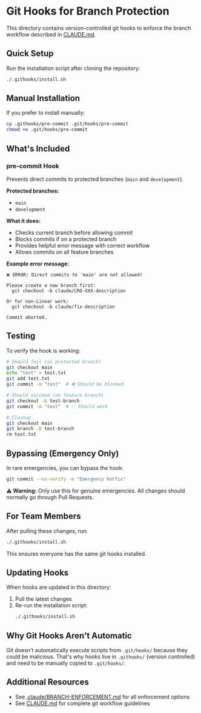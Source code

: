 # Git Hooks for Branch Protection

This directory contains version-controlled git hooks to enforce the branch workflow described in [CLAUDE.md](../CLAUDE.md).

## Quick Setup

Run the installation script after cloning the repository:

```bash
./.githooks/install.sh
```

## Manual Installation

If you prefer to install manually:

```bash
cp .githooks/pre-commit .git/hooks/pre-commit
chmod +x .git/hooks/pre-commit
```

## What's Included

### pre-commit Hook

Prevents direct commits to protected branches (`main` and `development`).

**Protected branches:**
- `main`
- `development`

**What it does:**
- Checks current branch before allowing commit
- Blocks commits if on a protected branch
- Provides helpful error message with correct workflow
- Allows commits on all feature branches

**Example error message:**
```
❌ ERROR: Direct commits to 'main' are not allowed!

Please create a new branch first:
  git checkout -b claude/CRO-XXX-description

Or for non-Linear work:
  git checkout -b claude/fix-description

Commit aborted.
```

## Testing

To verify the hook is working:

```bash
# Should fail (on protected branch)
git checkout main
echo "test" > test.txt
git add test.txt
git commit -m "test"  # ❌ Should be blocked

# Should succeed (on feature branch)
git checkout -b test-branch
git commit -m "test"  # ✅ Should work

# Cleanup
git checkout main
git branch -D test-branch
rm test.txt
```

## Bypassing (Emergency Only)

In rare emergencies, you can bypass the hook:

```bash
git commit --no-verify -m "Emergency hotfix"
```

**⚠️ Warning:** Only use this for genuine emergencies. All changes should normally go through Pull Requests.

## For Team Members

After pulling these changes, run:

```bash
./.githooks/install.sh
```

This ensures everyone has the same git hooks installed.

## Updating Hooks

When hooks are updated in this directory:

1. Pull the latest changes
2. Re-run the installation script:
   ```bash
   ./.githooks/install.sh
   ```

## Why Git Hooks Aren't Automatic

Git doesn't automatically execute scripts from `.git/hooks/` because they could be malicious. That's why hooks live in `.githooks/` (version controlled) and need to be manually copied to `.git/hooks/`.

## Additional Resources

- See [.claude/BRANCH-ENFORCEMENT.md](../.claude/BRANCH-ENFORCEMENT.md) for all enforcement options
- See [CLAUDE.md](../CLAUDE.md) for complete git workflow guidelines
